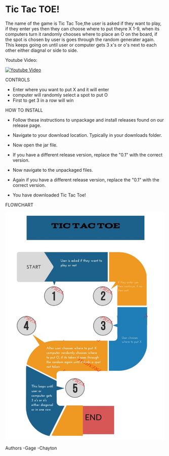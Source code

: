 # Tic Tac TOE!





The name of the game is Tic Tac Toe,the user is asked if they want to play, if they enter yes then they can choose where to put theyre X 1-9, when its computers turn it randomly chooses where to place an O on the board, if the spot is chosen by user is goes through the random generater again. This keeps going on until user or computer gets 3 x's or o's next to each other either diagnal or side to side. 

 
Youtube Video: 

[![Youtube Video](https://img.youtube.com/vi/ujwBho8_qQE/0.jpg)](https://youtu.be/ujwBho8_qQE)




CONTROLS
- Enter where you want to put X and it will enter
- computer will randomly select a spot to put O
- First to get 3 in a row will win





HOW TO INSTALL
- Follow these instructions to unpackage and install releases found on our release page.

- Navigate to your download location. Typically in your downloads folder.

- Now open the jar file.

- If you have a different release version, replace the "0.1" with the correct version.

- Now navigate to the unpackaged files.

- Again if you have a different release version, replace the "0.1" with the correct version.

- You have downloaded Tic Tac Toe!





FLOWCHART

<img src="actual flowchart.jpg" >



Authors
-Gage
-Chayton
